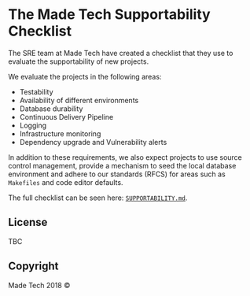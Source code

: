 # The Made Tech Supportability Checklist

The SRE team at Made Tech have created a checklist that they use to evaluate the supportability of new projects.

We evaluate the projects in the following areas:

- Testability
- Availability of different environments
- Database durability
- Continuous Delivery Pipeline
- Logging
- Infrastructure monitoring
- Dependency upgrade and Vulnerability alerts

In addition to these requirements, we also expect projects to use source control management, provide a mechanism to seed the local database environment and adhere to our standards (RFCS) for areas such as `Makefiles` and code editor defaults.

The full checklist can be seen here: [`SUPPORTABILITY.md`][link_supportability].

## License

TBC

## Copyright

Made Tech 2018 &copy;

[link_supportability]: /supportability.md